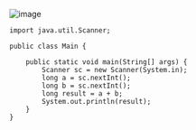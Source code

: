 ![image](https://user-images.githubusercontent.com/58898466/152950356-87d99029-42b4-4bc5-826c-6ca74b238134.png)
~~~
import java.util.Scanner;

public class Main {

	public static void main(String[] args) {
		Scanner sc = new Scanner(System.in);
		long a = sc.nextInt();
		long b = sc.nextInt();
		long result = a + b;
		System.out.println(result);
	}
}
~~~
